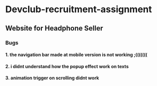 # Devclub-recruitment-assignment
## Website for Headphone Seller
### Bugs
#### 1. the navigation bar made at mobile version is not working ;(((((((
#### 2. i didnt understand how the popup effect work on texts
#### 3. animation trigger on scrolling didnt work
